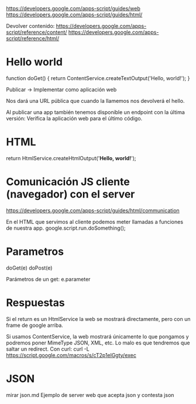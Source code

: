 https://developers.google.com/apps-script/guides/web
https://developers.google.com/apps-script/guides/html/

Devolver contenido:
https://developers.google.com/apps-script/reference/content/
https://developers.google.com/apps-script/reference/html/

# Hello world
function doGet() {
  return ContentService.createTextOutput('Hello, world!');
}

Publicar -> Implementar como aplicación web

Nos dará una URL pública que cuando la llamemos nos devolverá el hello.

Al publicar una app también tenemos disponible un endpoint con la última versión:
Verifica la aplicación web para el último código.


# HTML
return HtmlService.createHtmlOutput('<b>Hello, world!</b>');


# Comunicación JS cliente (navegador) con el server
https://developers.google.com/apps-script/guides/html/communication

En el HTML que servimos al cliente podemos meter llamadas a funciones de nuestra app.
google.script.run.doSomething();


# Parametros
doGet(e)
doPost(e)

Parámetros de un get: e.parameter


# Respuestas
Si el return es un HtmlService la web se mostrará directamente, pero con un frame de google arriba.

Si usamos ContentService, la web mostrará únicamente lo que pongamos y podremos poner MimeType JSON, XML, etc. Lo malo es que tendremos que saltar un redirect.
Con curl:
curl -L https://script.google.com/macros/s/cT2p1elGgty/exec

# JSON
mirar json.md
Ejemplo de server web que acepta json y contesta json
